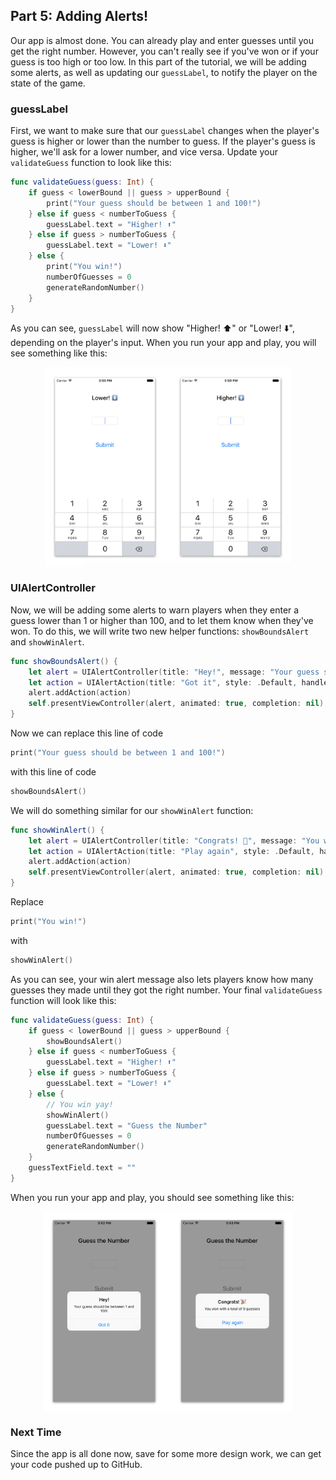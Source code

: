## Part 5: Adding Alerts!

Our app is almost done. You can already play and enter guesses until you get the right number. However, you can't really see if you've won or if your guess is too high or too low. In this part of the tutorial, we will be adding some alerts, as well as updating our `guessLabel`, to notify the player on the state of the game.

### guessLabel

First, we want to make sure that our `guessLabel` changes when the player's guess is higher or lower than the number to guess. If the player's guess is higher, we'll ask for a lower number, and vice versa. Update your `validateGuess` function to look like this:

```swift
func validateGuess(guess: Int) {
    if guess < lowerBound || guess > upperBound {
        print("Your guess should be between 1 and 100!")
    } else if guess < numberToGuess {
        guessLabel.text = "Higher! ⬆️"
    } else if guess > numberToGuess {
        guessLabel.text = "Lower! ⬇️"
    } else {
        print("You win!")
        numberOfGuesses = 0
        generateRandomNumber()
    }
}
```   
As you can see, `guessLabel` will now show "Higher! ⬆️" or "Lower! ⬇️", depending on the player's input. When you run your app and play, you will see something like this:

<p align="center"> <img src="/images/lowerhigher.png" height="320" align="center"> </p>

### UIAlertController

Now, we will be adding some alerts to warn players when they enter a guess lower than 1 or higher than 100, and to let them know when they've won. To do this, we will write two new helper functions: `showBoundsAlert` and `showWinAlert`.

```swift
func showBoundsAlert() {
    let alert = UIAlertController(title: "Hey!", message: "Your guess should be between 1 and 100!", preferredStyle: .Alert)
    let action = UIAlertAction(title: "Got it", style: .Default, handler: nil)
    alert.addAction(action)
    self.presentViewController(alert, animated: true, completion: nil)
}
```   
Now we can replace this line of code
```swift
print("Your guess should be between 1 and 100!")
```   
with this line of code
```swift
showBoundsAlert()
```  
We will do something similar for our `showWinAlert` function:
```swift
func showWinAlert() {
    let alert = UIAlertController(title: "Congrats! 🎉", message: "You won with a total of \(numberOfGuesses) guesses", preferredStyle: .Alert)
    let action = UIAlertAction(title: "Play again", style: .Default, handler: nil)
    alert.addAction(action)        
    self.presentViewController(alert, animated: true, completion: nil)
}
```
Replace
```swift
print("You win!")
```
with
```swift
showWinAlert()
```
As you can see, your win alert message also lets players know how many guesses they made until they got the right number. Your final `validateGuess` function will look like this:

```swift
func validateGuess(guess: Int) {
    if guess < lowerBound || guess > upperBound {
        showBoundsAlert()
    } else if guess < numberToGuess {
        guessLabel.text = "Higher! ⬆️"
    } else if guess > numberToGuess {
        guessLabel.text = "Lower! ⬇️"
    } else {
        // You win yay!
        showWinAlert()
        guessLabel.text = "Guess the Number"
        numberOfGuesses = 0
        generateRandomNumber()
    }
    guessTextField.text = ""
}

```
When you run your app and play, you should see something like this:
<p align="center"> <img src="/images/alerts.png" height="320" align="center"> </p>

### Next Time
Since the app is all done now, save for some more design work, we can get your code pushed up to GitHub.
